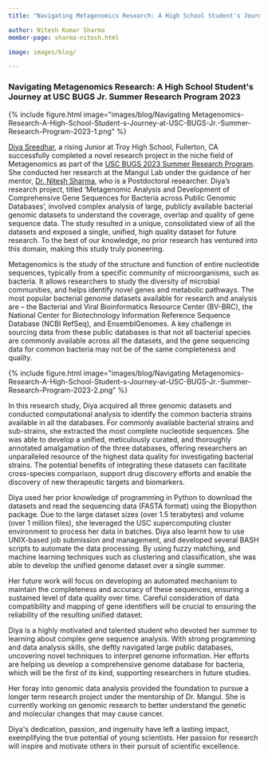 ```yaml
---
title: "Navigating Metagenomics Research: A High School Student's Journey at USC BUGS Jr. Summer Research Program 2023"

author: Nitesh Kumar Sharma
member-page: sharma-nitesh.html

image: images/blog/

---
```

### Navigating Metagenomics Research: A High School Student's Journey at USC BUGS Jr. Summer Research Program 2023

{% include figure.html image="images/blog/Navigating Metagenomics-Research-A-High-School-Student-s-Journey-at-USC-BUGS-Jr.-Summer-Research-Program-2023-1.png" %}

[Diya Sreedhar](https://mangul-lab-usc.github.io/members/sreedhar-diya.html), a rising Junior at Troy High School, Fullerton, CA successfully completed a novel research project in the niche field of Metagenomics as part of the [USC BUGS 2023 Summer Research Program](https://dornsife.usc.edu/bridge-institute/bugs-program/). She conducted her research at the Mangul Lab under the guidance of her mentor, [Dr. Nitesh Sharma](https://mangul-lab-usc.github.io/members/sharma-nitesh.html), who is a Postdoctoral researcher. Diya’s research project, titled ‘Metagenomic Analysis and Development of Comprehensive Gene Sequences for Bacteria across Public Genomic Databases’, involved complex analysis of large, publicly available bacterial genomic datasets to understand the coverage, overlap and quality of gene sequence data. The study resulted in a unique, consolidated view of all the datasets and exposed a single, unified, high quality dataset for future research. To the best of our knowledge, no prior research has ventured into this domain, making this study truly pioneering.

Metagenomics is the study of the structure and function of entire nucleotide sequences, typically from a specific community of microorganisms, such as bacteria. It allows researchers to study the diversity of microbial communities, and helps identify novel genes and metabolic pathways. The most popular bacterial genome datasets available for research and analysis are – the Bacterial and Viral Bioinformatics Resource Center (BV-BRC), the National Center for Biotechnology Information Reference Sequence Database (NCBI RefSeq), and EnsemblGenomes. A key challenge in sourcing data from these public databases is that not all bacterial species are commonly available across all the datasets, and the gene sequencing data for common bacteria may not be of the same completeness and quality.

{% include figure.html image="images/blog/Navigating Metagenomics-Research-A-High-School-Student-s-Journey-at-USC-BUGS-Jr.-Summer-Research-Program-2023-2.png" %}

In this research study, Diya acquired all three genomic datasets and conducted computational  analysis to identify the common bacteria strains available in all the databases. For commonly available bacterial strains and sub-strains, she extracted the most complete nucleotide sequences. She was able to develop a unified, meticulously curated, and thoroughly annotated amalgamation of the three databases, offering researchers an unparalleled resource of the highest data quality for investigating bacterial strains. The potential benefits of integrating these datasets can facilitate cross-species comparison, support drug discovery efforts and enable the discovery of new therapeutic targets and biomarkers.

Diya used her prior knowledge of programming in Python to download the datasets and read the sequencing data (FASTA format) using the Biopython package. Due to the large dataset sizes (over 1.5 terabytes) and volume (over 1 million files), she leveraged the USC supercomputing cluster environment to process her data in batches. Diya also learnt how to use UNIX-based job submission and management, and developed several BASH scripts to automate the data processing. By using fuzzy matching, and machine learning techniques such as clustering and classification, she was able to develop the unified genome dataset over a single summer.

Her future work will focus on developing an automated mechanism to maintain the completeness and accuracy of these sequences, ensuring a sustained level of data quality over time. Careful consideration of data compatibility and mapping of gene identifiers will be crucial to ensuring the reliability of the resulting unified dataset.

Diya is a highly motivated and talented student who devoted her summer to learning about complex gene sequence analysis. With strong programming and data analysis skills, she deftly navigated large public databases, uncovering novel techniques to interpret genome information. Her efforts are helping us develop a comprehensive genome database for bacteria, which will be the first of its kind, supporting researchers in future studies. 

Her foray into genomic data analysis provided the foundation to pursue a longer term research project under the mentorship of Dr. Mangul. She is currently working on genomic research to better understand the genetic and molecular changes that may cause cancer.

Diya's dedication, passion, and ingenuity have left a lasting impact, exemplifying the true potential of young scientists. Her passion for research will inspire and motivate others in their pursuit of scientific excellence.

